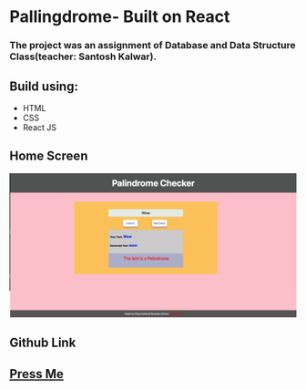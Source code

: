 # Pallingdrome- Built on React

### The project was an assignment of Database and Data Structure Class(teacher: Santosh Kalwar).



## Build using:
* HTML
* CSS
* React JS
## Home Screen 
![Home Screen](./public/Pallingdrome.png)

## Github Link
## [Press Me](https://github.com/Killerbee7/Palindrome_checker-react)


